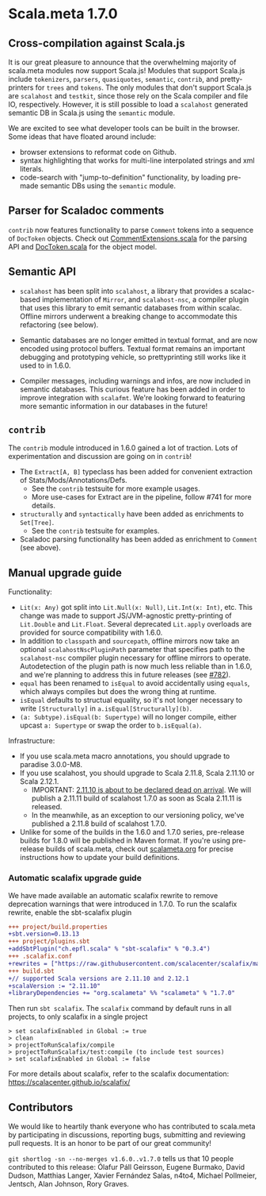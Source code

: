 # Scala.meta 1.7.0

## Cross-compilation against Scala.js

It is our great pleasure to announce that the overwhelming majority of scala.meta modules now support Scala.js!
Modules that support Scala.js include `tokenizers`, `parsers`, `quasiquotes`, `semantic`, `contrib`, and pretty-printers for `trees` and `tokens`.
The only modules that don't support Scala.js are `scalahost` and `testkit`, since those rely on the Scala compiler and file IO, respectively.
However, it is still possible to load a `scalahost` generated semantic DB in Scala.js using the `semantic` module.

We are excited to see what developer tools can be built in the browser.
Some ideas that have floated around include:

- browser extensions to reformat code on Github.
- syntax highlighting that works for multi-line interpolated strings and xml literals.
- code-search with "jump-to-definition" functionality, by loading pre-made semantic DBs using the `semantic` module.


## Parser for Scaladoc comments

`contrib` now features functionality to parse `Comment` tokens into a sequence of `DocToken` objects.
Check out [CommentExtensions.scala](https://github.com/scalameta/scalameta/blob/v1.7.0/scalameta/contrib/shared/src/main/scala/scala/meta/contrib/implicits/CommentExtensions.scala) for the parsing API and [DocToken.scala](https://github.com/scalameta/scalameta/blob/v1.7.0/scalameta/contrib/shared/src/main/scala/scala/meta/contrib/DocToken.scala) for the object model.

## Semantic API

- `scalahost` has been split into `scalahost`, a library that provides a scalac-based implementation of `Mirror`,
and `scalahost-nsc`, a compiler plugin that uses this library to emit semantic databases from within scalac.
Offline mirrors underwent a breaking change to accommodate this refactoring (see below).

- Semantic databases are no longer emitted in textual format, and are now encoded using protocol buffers.
Textual format remains an important debugging and prototyping vehicle, so prettyprinting still works like it used to in 1.6.0.

- Compiler messages, including warnings and infos, are now included in semantic databases.
This curious feature has been added in order to improve integration with `scalafmt`.
We're looking forward to featuring more semantic information in our databases in the future!

## `contrib`

The `contrib` module introduced in 1.6.0 gained a lot of traction.
Lots of experimentation and discussion are going on in `contrib`!

- The `Extract[A, B]` typeclass has been added for convenient extraction of Stats/Mods/Annotations/Defs.
  - See the `contrib` testsuite for more example usages.
  - More use-cases for Extract are in the pipeline, follow #741 for more details.
- `structurally` and `syntactically` have been added as enrichments to `Set[Tree]`.
  - See the `contrib` testsuite for examples.
- Scaladoc parsing functionality has been added as enrichment to `Comment` (see above).

## Manual upgrade guide

Functionality:
- `Lit(x: Any)` got split into `Lit.Null(x: Null)`, `Lit.Int(x: Int)`, etc.
  This change was made to support JS/JVM-agnostic pretty-printing of `Lit.Double` and `Lit.Float`.
  Several deprecated `Lit.apply` overloads are provided for source compatibility with 1.6.0.
- In addition to `classpath` and `sourcepath`, offline mirrors now take an optional `scalahostNscPluginPath` parameter
that specifies path to the `scalahost-nsc` compiler plugin necessary for offline mirrors to operate.
Autodetection of the plugin path is now much less reliable than in 1.6.0,
and we're planning to address this in future releases (see [#782](https://github.com/scalameta/scalameta/issues/782)).
- `equal` has been renamed to `isEqual` to avoid accidentally using `equals`,
which always compiles but does the wrong thing at runtime.
- `isEqual` defaults to structual equality, so it's not longer necessary to
write `[Structurally]` in `a.isEqual[Structurally](b)`.
- `(a: Subtype).isEqual(b: Supertype)` will no longer compile, either upcast
`a: Supertype` or swap the order to `b.isEqual(a)`.

Infrastructure:
- If you use scala.meta macro annotations, you should upgrade to paradise 3.0.0-M8.
- If you use scalahost, you should upgrade to Scala 2.11.8, Scala 2.11.10 or Scala 2.12.1.
  - IMPORTANT: [2.11.10 is about to be declared dead on arrival](https://github.com/scala/scala-dev/issues/359#issuecomment-293436670).
  We will publish a 2.11.11 build of scalahost 1.7.0 as soon as Scala 2.11.11 is released.
  - In the meanwhile, as an exception to our versioning policy, we've published a 2.11.8 build of scalahost 1.7.0.
- Unlike for some of the builds in the 1.6.0 and 1.7.0 series, pre-release builds for 1.8.0
will be published in Maven format.
If you're using pre-release builds of scala.meta, check out [scalameta.org](http://scalameta.org/#Gettingstarted)
for precise instructions how to update your build definitions.

### Automatic scalafix upgrade guide

We have made available an automatic scalafix rewrite to remove deprecation warnings that were introduced in 1.7.0.
To run the scalafix rewrite, enable the sbt-scalafix plugin

```diff
+++ project/build.properties
+sbt.version=0.13.13
+++ project/plugins.sbt
+addSbtPlugin("ch.epfl.scala" % "sbt-scalafix" % "0.3.4")
+++ .scalafix.conf
+rewrites = ["https://raw.githubusercontent.com/scalacenter/scalafix/master/scalafix-core/src/main/scala/scalafix/rewrite/Scalameta17.scala"]
+++ build.sbt
+// supported Scala versions are 2.11.10 and 2.12.1
+scalaVersion := "2.11.10"
+libraryDependencies += "org.scalameta" %% "scalameta" % "1.7.0"
```

Then run `sbt scalafix`. The `scalafix` command by default runs in all projects,
to only scalafix in a single project
```
> set scalafixEnabled in Global := true
> clean
> projectToRunScalafix/compile
> projectToRunScalafix/test:compile (to include test sources)
> set scalafixEnabled in Global := false
```

For more details about scalafix, refer to the scalafix documentation: https://scalacenter.github.io/scalafix/

## Contributors

We would like to heartily thank everyone who has contributed to scala.meta by participating in discussions,
reporting bugs, submitting and reviewing pull requests. It is an honor to be part of our great community!

`git shortlog -sn --no-merges v1.6.0..v1.7.0` tells us that 10 people contributed to this release:
Ólafur Páll Geirsson, Eugene Burmako, David Dudson, Matthias Langer, Xavier Fernández Salas,
n4to4, Michael Pollmeier, Jentsch, Alan Johnson, Rory Graves.
